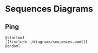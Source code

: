 # Sequences Diagrams

## Ping

```plantuml
@startuml
[[!include ./diagrams/sequences.puml]]
@enduml
```
